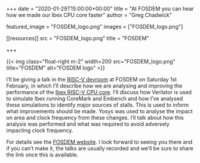 +++
date = "2020-01-29T15:00:00+00:00"
title = "At FOSDEM you can hear how we made our Ibex CPU core faster"
author = "Greg Chadwick"

featured_image = "FOSDEM_logo.png"
images = ["FOSDEM_logo.png"]

[[resources]]
src = "FOSDEM_logo.png"
title = "FOSDEM"

+++

{{< img class="float-right m-2" width=200 src="FOSDEM_logo.png" title="FOSDEM" alt="FOSDEM logo" >}}

I’ll be giving a talk in the [RISC-V devroom](https://fosdem.org/2020/schedule/track/risc_v/) at FOSDEM on Saturday 1st February, in which I’ll describe how we are analysing and improving the performance of the [Ibex RISC-V CPU core](https://github.com/lowRISC/ibex). I’ll discuss how Verilator is used to simulate Ibex running CoreMark and Embench and how I’ve analysed these simulations to identify major sources of stalls. This is used to inform what improvements should be made. Yosys was used to analyse the impact on area and clock frequency from these changes. I’ll talk about how this analysis was performed and what was required to avoid adversely impacting clock frequency.

For details see the [FOSDEM website](https://fosdem.org/2020/schedule/event/riscv_lowrisc/). I look forward to seeing you there and if you can’t make it, the talks are usually recorded and we’ll be sure to share the link once this is available.
